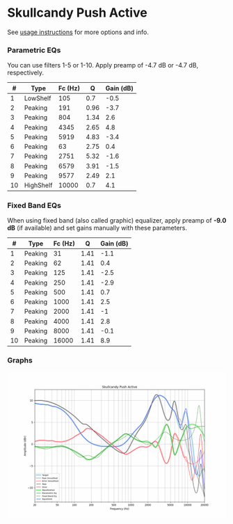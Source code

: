 # Skullcandy Push Active
See [usage instructions](https://github.com/jaakkopasanen/AutoEq#usage) for more options and info.

### Parametric EQs
You can use filters 1-5 or 1-10. Apply preamp of -4.7 dB or -4.7 dB, respectively.

|   # | Type      |   Fc (Hz) |    Q |   Gain (dB) |
|-----|-----------|-----------|------|-------------|
|   1 | LowShelf  |       105 | 0.7  |        -0.5 |
|   2 | Peaking   |       191 | 0.96 |        -3.7 |
|   3 | Peaking   |       804 | 1.34 |         2.6 |
|   4 | Peaking   |      4345 | 2.65 |         4.8 |
|   5 | Peaking   |      5919 | 4.83 |        -3.4 |
|   6 | Peaking   |        63 | 2.75 |         0.4 |
|   7 | Peaking   |      2751 | 5.32 |        -1.6 |
|   8 | Peaking   |      6579 | 3.91 |        -1.5 |
|   9 | Peaking   |      9577 | 2.49 |         2.1 |
|  10 | HighShelf |     10000 | 0.7  |         4.1 |

### Fixed Band EQs
When using fixed band (also called graphic) equalizer, apply preamp of **-9.0 dB** (if available) and set gains manually with these parameters.

|   # | Type    |   Fc (Hz) |    Q |   Gain (dB) |
|-----|---------|-----------|------|-------------|
|   1 | Peaking |        31 | 1.41 |        -1.1 |
|   2 | Peaking |        62 | 1.41 |         0.4 |
|   3 | Peaking |       125 | 1.41 |        -2.5 |
|   4 | Peaking |       250 | 1.41 |        -2.9 |
|   5 | Peaking |       500 | 1.41 |         0.7 |
|   6 | Peaking |      1000 | 1.41 |         2.5 |
|   7 | Peaking |      2000 | 1.41 |        -1   |
|   8 | Peaking |      4000 | 1.41 |         2.8 |
|   9 | Peaking |      8000 | 1.41 |        -0.1 |
|  10 | Peaking |     16000 | 1.41 |         8.9 |

### Graphs
![](./Skullcandy%20Push%20Active.png)
